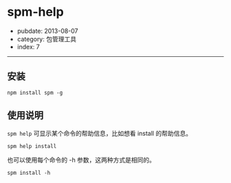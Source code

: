 # spm-help

- pubdate: 2013-08-07
- category: 包管理工具
- index: 7

-----------

## 安装

```
npm install spm -g
```

## 使用说明

`spm help` 可显示某个命令的帮助信息，比如想看 install 的帮助信息。

```
spm help install
```

也可以使用每个命令的 -h 参数，这两种方式是相同的。

```
spm install -h
```

